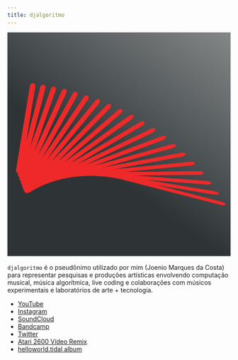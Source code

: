 ```yaml
---
title: djalgoritmo
---
```


![djalgoritmo logotipo](/files/djalgoritmo/djalgoritmo-profile-logo-v2.png)


`djalgoritmo` é o pseudônimo utilizado por mim (Joenio Marques da Costa) para
representar pesquisas e produções artísticas envolvendo computação musical,
música algorítmica, live coding e colaborações com músicos experimentais e
laboratórios de arte + tecnologia.

* [YouTube](https://www.youtube.com/channel/UC190_sCiYfgqRveTMtBcdpQ)
* [Instagram](https://instagram.com/djalgoritmo)
* [SoundCloud](http://soundcloud.com/joenio)
* [Bandcamp](https://djalgoritmo.bandcamp.com)
* [Twitter](https://twitter.com/joenio)
* [Atari 2600 Vídeo Remix](/atari-2600-video-remix)
* [helloworld.tidal album](/helloworld.tidal)
